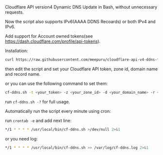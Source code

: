 Cloudflare API version4 Dynamic DNS Update in Bash, without unnecessary requests.

Now the script also supports IPv6(AAAA DDNS Recoards) or both IPv4 and IPv6.

Add support for Account owned tokens(see https://dash.cloudflare.com/profile/api-tokens).

Installation:
```bash
curl https://raw.githubusercontent.com/meepuru/cloudflare-api-v4-ddns-fix/master/cf-v4-ddns.sh > /usr/local/bin/cf-ddns.sh && chmod +x /usr/local/bin/cf-ddns.sh
```

then edit the script and set your Cloudflare API token, zone id, domain name and record name.

or you can use the following command to set them:
```bash
cf-ddns.sh -t <your_token> -z <your_zone_id> -d <your_domain_name> -r <your_record_name>
```

run `cf-ddns.sh -?` for full usage.

Automatically run the script every minute using cron:

run `crontab -e` and add next line:
```bash
*/1 * * * * /usr/local/bin/cf-ddns.sh >/dev/null 2>&1
```

or you need log:
```bash
*/1 * * * * /usr/local/bin/cf-ddns.sh >> /var/log/cf-ddns.log 2>&1
```